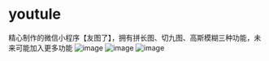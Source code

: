 # youtule
精心制作的微信小程序【友图了】，拥有拼长图、切九图、高斯模糊三种功能，未来可能加入更多功能
![image](https://s1.ax1x.com/2020/04/11/GqMg6U.png)
![image](https://s1.ax1x.com/2020/04/11/GqMf0J.png)
![image](https://s1.ax1x.com/2020/04/11/GqMofx.png)
